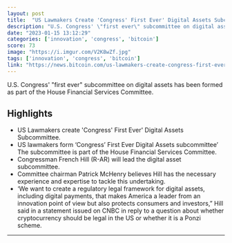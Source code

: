 ```yaml
---
layout: post
title:  "US Lawmakers Create 'Congress' First Ever' Digital Assets Subcommittee"
description: "U.S. Congress' \"first ever\" subcommittee on digital assets has been formed as part of the House Financial Services Committee."
date: "2023-01-15 13:12:29"
categories: ['innovation', 'congress', 'bitcoin']
score: 73
image: "https://i.imgur.com/V2K8wZf.jpg"
tags: ['innovation', 'congress', 'bitcoin']
link: "https://news.bitcoin.com/us-lawmakers-create-congress-first-ever-digital-assets-subcommittee/"
---
```


U.S. Congress' \"first ever\" subcommittee on digital assets has been formed as part of the House Financial Services Committee.

## Highlights

- US Lawmakers create 'Congress' First Ever' Digital Assets Subcommittee.
- US lawmakers form ‘Congress’ First Ever Digital Assets subcommittee’ The subcommittee is part of the House Financial Services Committee.
- Congressman French Hill (R-AR) will lead the digital asset subcommittee.
- Committee chairman Patrick McHenry believes Hill has the necessary experience and expertise to tackle this undertaking.
- ‘We want to create a regulatory legal framework for digital assets, including digital payments, that makes America a leader from an innovation point of view but also protects consumers and investors,” Hill said in a statement issued on CNBC in reply to a question about whether cryptocurrency should be legal in the US or whether it is a Ponzi scheme.

---
